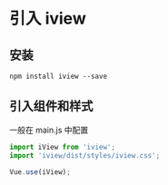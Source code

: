 # 引入 iview 

## 安装
    npm install iview --save
  
  
## 引入组件和样式
一般在 main.js 中配置
```js
import iView from 'iview';
import 'iview/dist/styles/iview.css';

Vue.use(iView);
```
